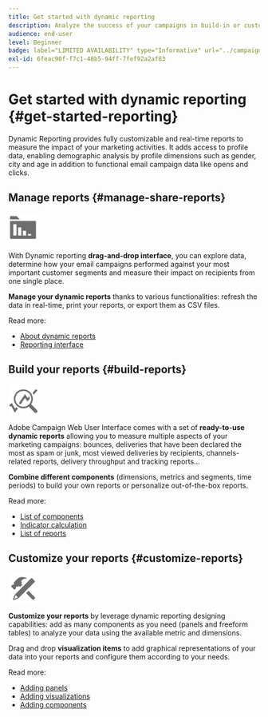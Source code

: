 ```yaml
---
title: Get started with dynamic reporting
description: Analyze the success of your campaigns in build-in or customized dynamic reports.
audience: end-user
level: Beginner
badge: label="LIMITED AVAILABILITY" type="Informative" url="../campaign-standard-migration-home.md" tooltip="Restricted to Campaign Standard migrated users"
exl-id: 6feac90f-f7c1-48b5-94ff-7fef92a2af83
---
```

# Get started with dynamic reporting {#get-started-reporting}

Dynamic Reporting provides fully customizable and real-time reports to measure the impact of your marketing activities. It adds access to profile data, enabling demographic analysis by profile dimensions such as gender, city and age in addition to functional email campaign data like opens and clicks.

## Manage reports {#manage-share-reports}

<img src="assets/do-not-localize/icon_manage.svg" width="60px">

With Dynamic reporting **drag-and-drop interface**, you can explore data, determine how your email campaigns performed against your most important customer segments and measure their impact on recipients from one single place.

**Manage your dynamic reports** thanks to various functionalities: refresh the data in real-time, print your reports, or export them as CSV files.

Read more:

* [About dynamic reports](about-dynamic-reports.md)
* [Reporting interface](reporting-interface.md)

## Build your reports {#build-reports}

<img src="assets/do-not-localize/icon_build.svg" width="60px">

Adobe Campaign Web User Interface comes with a set of **ready-to-use dynamic reports** allowing you to measure multiple aspects of your marketing campaigns: bounces, deliveries that have been declared the most as spam or junk, most viewed deliveries by recipients, channels-related reports, delivery throughput  and tracking reports...

**Combine different components** (dimensions, metrics and segments, time periods) to build your own reports or personalize out-of-the-box reports.

Read more:

* [List of components](list-of-components.md)
* [Indicator calculation](indicator-calculation.md)
* [List of reports](defining-the-report-period.md)

## Customize your reports {#customize-reports}

<img src="assets/do-not-localize/icon_customize.svg" width="60px">

**Customize your reports** by leverage dynamic reporting designing capabilities: add as many components as you need (panels and freeform tables) to analyze your data using the available metric and dimensions.

Drag and drop **visualization items** to add graphical representations of your data into your reports and configure them according to your needs.

Read more:

* [Adding panels](adding-panels.md)
* [Adding visualizations](adding-visualizations.md)
* [Adding components](adding-components.md)
